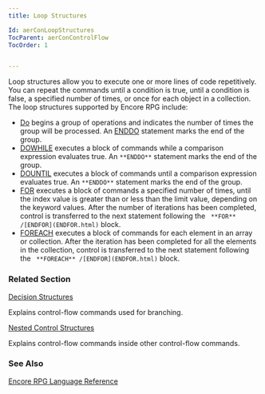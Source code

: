 ```yaml
---
title: Loop Structures

Id: aerConLoopStructures
TocParent: aerConControlFlow
TocOrder: 1


---
```


Loop structures allow you to execute one or more lines of code repetitively. You can repeat the commands until a condition is true, until a condition is false, a specified number of times, or once for each object in a collection. The loop structures supported by Encore RPG include: 

- [Do](DO.html) begins a group of operations and indicates the number
                of times the group will be processed.  An [ENDDO](ENDDO.html)
                statement marks the end of the group.
- [DOWHILE](DOWHILE.html) executes a block of commands while a
                comparison expression evaluates true. An ``` **ENDDO** ```
                statement marks the end of the group.
- [DOUNTIL](DOUNTIL.html) executes a block of commands until a
                comparison expression evaluates true.  An ``` **ENDDO** ```
                statement marks the end of the group.
- [FOR](FOR.html) executes a block of commands a specified number
                of times, until the index value is greater than or less than the limit value,
                depending on the keyword values.  After the number of iterations has been
                completed, control is transferred to the next statement following the ``` **FOR** /[ENDFOR](ENDFOR.html)```
                block.
- [FOREACH](FOREACH.html) executes a block of commands for each
                element in an array or collection.  After the iteration has been
                completed for all the elements in the collection, control is transferred to the
                next statement following the ``` **FOREACH** /[ENDFOR](ENDFOR.html)```
                block.

### Related Section

[Decision Structures](aerConDecisionStructures.html)

Explains control-flow commands used for branching.


[Nested Control Structures](aerConNestedControlOpCodes.html)

Explains control-flow commands inside other control-flow commands.


### See Also
[Encore RPG Language Reference](aerLrfLangRefMain.html) 
